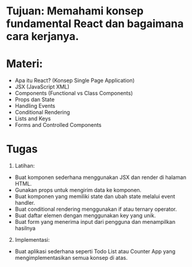 # Tujuan: Memahami konsep fundamental React dan bagaimana cara kerjanya.

# Materi:
- Apa itu React? (Konsep Single Page Application)
- JSX (JavaScript XML)
- Components (Functional vs Class Components)
- Props dan State
- Handling Events
- Conditional Rendering
- Lists and Keys
- Forms and Controlled Components

# Tugas
1. Latihan:
- Buat komponen sederhana menggunakan JSX dan render di halaman HTML.
- Gunakan props untuk mengirim data ke komponen.
- Buat komponen yang memiliki state dan ubah state melalui event handler.
- Buat conditional rendering menggunakan if atau ternary operator.
- Buat daftar elemen dengan menggunakan key yang unik.
- Buat form yang menerima input dari pengguna dan menampilkan hasilnya
2. Implementasi:
- Buat aplikasi sederhana seperti Todo List atau Counter App yang mengimplementasikan semua konsep di atas.